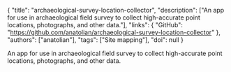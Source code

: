 {
  "title": "archaeological-survey-location-collector",
  "description": ["An app for use in archaeological field survey to collect high-accurate point locations, photographs, and other data."],
  "links": {
    "GitHub": "https://github.com/anatolian/archaeological-survey-location-collector"
  },
  "authors": ["anatolian"],
  "tags": ["Site mapping"],
  "doi": null
}

<!-- Generated by csv2md.R – do not edit by hand -->

An app for use in archaeological field survey to collect high-accurate point locations, photographs, and other data.
